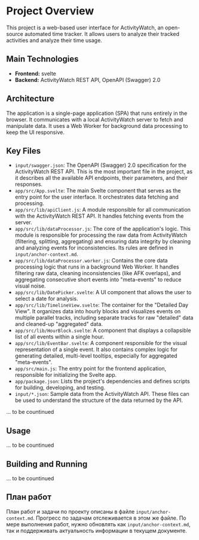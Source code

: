 # Project Overview

This project is a web-based user interface for ActivityWatch, an open-source automated time tracker. It allows users to analyze their tracked activities and analyze their time usage.

## Main Technologies

*   **Frontend:** svelte
*   **Backend:**  ActivityWatch REST API, OpenAPI (Swagger) 2.0

## Architecture

The application is a single-page application (SPA) that runs entirely in the browser. It communicates with a local ActivityWatch server to fetch and manipulate data. It uses a Web Worker for background data processing to keep the UI responsive.

## Key Files

*   `input/swagger.json`: The OpenAPI (Swagger) 2.0 specification for the ActivityWatch REST API. This is the most important file in the project, as it describes all the available API endpoints, their parameters, and their responses.
*   `app/src/App.svelte`: The main Svelte component that serves as the entry point for the user interface. It orchestrates data fetching and processing.
*   `app/src/lib/apiClient.js`: A module responsible for all communication with the ActivityWatch REST API. It handles fetching events from the server.
*   `app/src/lib/dataProcessor.js`: The core of the application's logic. This module is responsible for processing the raw data from ActivityWatch (filtering, splitting, aggregating) and ensuring data integrity by cleaning and analyzing events for inconsistencies. Its rules are defined in `input/anchor-context.md`.
*   `app/src/lib/dataProcessor.worker.js`: Contains the core data processing logic that runs in a background Web Worker. It handles filtering raw data, cleaning inconsistencies (like AFK overlaps), and aggregating consecutive short events into "meta-events" to reduce visual noise.
*   `app/src/lib/DatePicker.svelte`: A UI component that allows the user to select a date for analysis.
*   `app/src/lib/TimelineView.svelte`: The container for the "Detailed Day View". It organizes data into hourly blocks and visualizes events on multiple parallel tracks, including separate tracks for raw "detailed" data and cleaned-up "aggregated" data.
*   `app/src/lib/HourBlock.svelte`: A component that displays a collapsible list of all events within a single hour.
*   `app/src/lib/EventBar.svelte`: A component responsible for the visual representation of a single event. It also contains complex logic for generating detailed, multi-level tooltips, especially for aggregated "meta-events".
*   `app/src/main.js`: The entry point for the frontend application, responsible for initializing the Svelte app.
*   `app/package.json`: Lists the project's dependencies and defines scripts for building, developing, and testing.
*   `input/*.json`: Sample data from the ActivityWatch API. These files can be used to understand the structure of the data returned by the API.

... to be countinued

## Usage

... to be countinued

## Building and Running

... to be countinued

## План работ

План работ и задачи по проекту описаны в файле `input/anchor-context.md`. Прогресс по задачам отслеживается в этом же файле. По мере выполнения работ, нужно обновлять как `input/anchor-context.md`, так и поддерживать актуальность информации в текущем документе.
